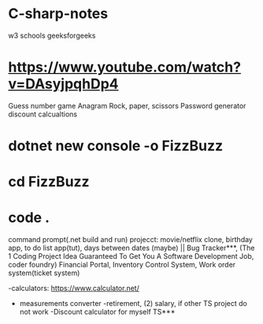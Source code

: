 # C-sharp-notes
w3 schools
geeksforgeeks
# https://www.youtube.com/watch?v=DAsyjpqhDp4
Guess number game
Anagram
Rock, paper, scissors
Password generator
discount calcualtions

# dotnet new console -o FizzBuzz
# cd FizzBuzz
# code .

command prompt(.net build and run)
projecct: movie/netflix clone, birthday app, to do list app(tut), days between dates (maybe) ||  Bug Tracker***, (The 1 Coding Project Idea Guaranteed To Get You A Software Development Job, coder foundry)
Financial Portal, Inventory Control System, Work order system(ticket system) 

-calculators: https://www.calculator.net/
- measurements converter
-retirement, (2) salary,  if other TS project do not work
-Discount calculator for myself TS***
 
